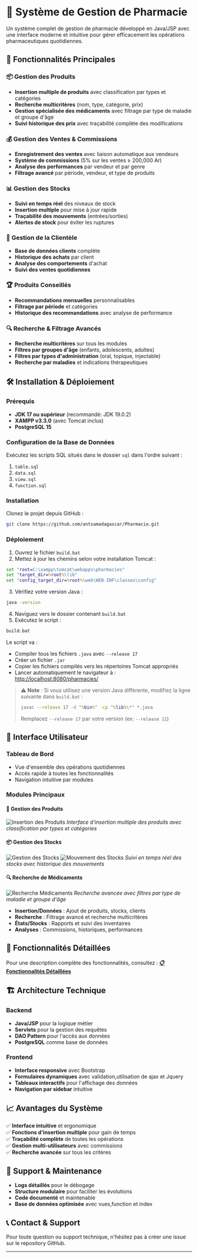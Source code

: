 # 💊 Système de Gestion de Pharmacie

Un système complet de gestion de pharmacie développé en Java/JSP avec une interface moderne et intuitive pour gérer efficacement les opérations pharmaceutiques quotidiennes.

## 🚀 Fonctionnalités Principales

### 📦 **Gestion des Produits**
- **Insertion multiple de produits** avec classification par types et catégories
- **Recherche multicritères** (nom, type, catégorie, prix)
- **Gestion spécialisée des médicaments** avec filtrage par type de maladie et groupe d'âge
- **Suivi historique des prix** avec traçabilité complète des modifications

### 💰 **Gestion des Ventes & Commissions**
- **Enregistrement des ventes** avec liaison automatique aux vendeurs
- **Système de commissions** (5% sur les ventes ≥ 200,000 Ar)
- **Analyse des performances** par vendeur et par genre
- **Filtrage avancé** par période, vendeur, et type de produits

### 📊 **Gestion des Stocks**
- **Suivi en temps réel** des niveaux de stock
- **Insertion multiple** pour mise à jour rapide
- **Traçabilité des mouvements** (entrées/sorties)
- **Alertes de stock** pour éviter les ruptures

### 👥 **Gestion de la Clientèle**
- **Base de données clients** complète
- **Historique des achats** par client
- **Analyse des comportements** d'achat
- **Suivi des ventes quotidiennes**

### 🏆 **Produits Conseillés**
- **Recommandations mensuelles** personnalisables
- **Filtrage par période** et catégories
- **Historique des recommandations** avec analyse de performance

### 🔍 **Recherche & Filtrage Avancés**
- **Recherche multicritères** sur tous les modules
- **Filtres par groupes d'âge** (enfants, adolescents, adultes)
- **Filtres par types d'administration** (oral, topique, injectable)
- **Recherche par maladies** et indications thérapeutiques

## 🛠️ Installation & Déploiement

### **Prérequis**
- **JDK 17 ou supérieur** (recommandé: JDK 19.0.2)
- **XAMPP v3.3.0** (avec Tomcat inclus)
- **PostgreSQL 15**

### **Configuration de la Base de Données**
Exécutez les scripts SQL situés dans le dossier `sql` dans l'ordre suivant :
1. `table.sql`
2. `data.sql`
3. `view.sql`
4. `function.sql`

### **Installation**
Clonez le projet depuis GitHub :
```bash
git clone https://github.com/antsamadagascar/Pharmacie.git
```

### **Déploiement**
1. Ouvrez le fichier `build.bat`
2. Mettez à jour les chemins selon votre installation Tomcat :
```bat
set "root=C:\xampp\tomcat\webapps\pharmacies"
set "target_dir=%root%\lib"
set "config_target_dir=%root%\web\WEB-INF\classes\config"
```

3. Vérifiez votre version Java :
```bash
java -version
```

4. Naviguez vers le dossier contenant `build.bat`
5. Exécutez le script :
```bash
build.bat
```

Le script va :
- Compiler tous les fichiers `.java` avec `--release 17`
- Créer un fichier `.jar`
- Copier les fichiers compilés vers les répertoires Tomcat appropriés
- Lancer automatiquement le navigateur à : [http://localhost:8080/pharmacies/](http://localhost:8080/pharmacies/)

> ⚠️ **Note** : Si vous utilisez une version Java différente, modifiez la ligne suivante dans `build.bat` :
> ```bat
> javac --release 17 -d "%bin%" -cp "%lib%\*" *.java
> ```
> Remplacez `--release 17` par votre version (ex: `--release 11`)

## 📱 Interface Utilisateur

### **Tableau de Bord**
- Vue d'ensemble des opérations quotidiennes
- Accès rapide à toutes les fonctionnalités
- Navigation intuitive par modules

### **Modules Principaux**

#### 💊 **Gestion des Produits**
![Insertion des Produits](assets/images/insertion.png)
*Interface d'insertion multiple des produits avec classification par types et catégories*

#### 📦 **Gestion des Stocks**
![Gestion des Stocks](assets/images/insert_stock.png)
![Mouvement des Stocks](assets/images/mvt_stock.png)
*Suivi en temps réel des stocks avec historique des mouvements*

#### 🔍 **Recherche de Médicaments**
![Recherche Médicaments](assets/images/chearch.png)
*Recherche avancée avec filtres par type de maladie et groupe d'âge*

- **Insertion/Données** : Ajout de produits, stocks, clients
- **Recherche** : Filtrage avancé et recherche multicritères
- **États/Stocks** : Rapports et suivi des inventaires
- **Analyses** : Commissions, historiques, performances

## 🎯 **Fonctionnalités Détaillées**

Pour une description complète des fonctionnalités, consultez : [**📋 Fonctionnalités Détaillées**](features.md)

## 🏗️ **Architecture Technique**

### **Backend**
- **Java/JSP** pour la logique métier
- **Servlets** pour la gestion des requêtes
- **DAO Pattern** pour l'accès aux données
- **PostgreSQL** comme base de données

### **Frontend**
- **Interface responsive** avec Bootstrap
- **Formulaires dynamiques** avec validation,utilisation de ajax et Jquery
- **Tableaux interactifs** pour l'affichage des données
- **Navigation par sidebar** intuitive

## 📈 **Avantages du Système**

✅ **Interface intuitive** et ergonomique  
✅ **Fonctions d'insertion multiple** pour gain de temps  
✅ **Traçabilité complète** de toutes les opérations  
✅ **Gestion multi-utilisateurs** avec commissions  
✅ **Recherche avancée** sur tous les critères  

## 🔧 **Support & Maintenance**

- **Logs détaillés** pour le débogage
- **Structure modulaire** pour faciliter les évolutions
- **Code documenté** et maintenable
- **Base de données optimisée** avec vues,function et index

## 📞 **Contact & Support**

Pour toute question ou support technique, n'hésitez pas à créer une issue sur le repository GitHub.

---
